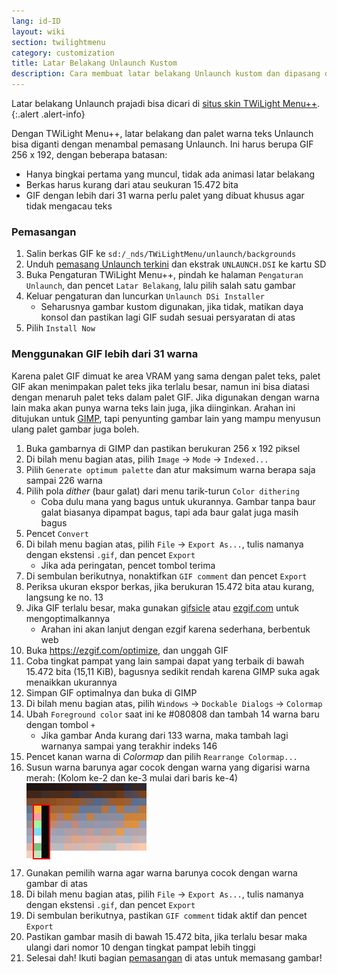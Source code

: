 ```yaml
---
lang: id-ID
layout: wiki
section: twilightmenu
category: customization
title: Latar Belakang Unlaunch Kustom
description: Cara membuat latar belakang Unlaunch kustom dan dipasang dengan TWiLight Menu++
---
```


Latar belakang Unlaunch prajadi bisa dicari di [situs skin TWiLight Menu++](https://skins.ds-homebrew.com/unlaunch/).
{:.alert .alert-info}

Dengan TWiLight Menu++, latar belakang dan palet warna teks Unlaunch bisa diganti dengan menambal pemasang Unlaunch. Ini harus berupa GIF 256 x 192, dengan beberapa batasan:
- Hanya bingkai pertama yang muncul, tidak ada animasi latar belakang
- Berkas harus kurang dari atau seukuran 15.472 bita
- GIF dengan lebih dari 31 warna perlu palet yang dibuat khusus agar tidak mengacau teks

### Pemasangan
1. Salin berkas GIF ke `sd:/_nds/TWiLightMenu/unlaunch/backgrounds`
1. Unduh [pemasang Unlaunch terkini](https://problemkaputt.de/unlaunch.zip) dan ekstrak `UNLAUNCH.DSI` ke kartu SD
1. Buka Pengaturan TWiLight Menu++, pindah ke halaman `Pengaturan Unlaunch`, dan pencet `Latar Belakang`, lalu pilih salah satu gambar
1. Keluar pengaturan dan luncurkan `Unlaunch DSi Installer`
   - Seharusnya gambar kustom digunakan, jika tidak, matikan daya konsol dan pastikan lagi GIF sudah sesuai persyaratan di atas
1. Pilih `Install Now`

### Menggunakan GIF lebih dari 31 warna
Karena palet GIF dimuat ke area VRAM yang sama dengan palet teks, palet GIF akan menimpakan palet teks jika terlalu besar, namun ini bisa diatasi dengan menaruh palet teks dalam palet GIF. Jika digunakan dengan warna lain maka akan punya warna teks lain juga, jika diinginkan. Arahan ini ditujukan untuk [GIMP](https://gimp.org), tapi penyunting gambar lain yang mampu menyusun ulang palet gambar juga boleh.
1. Buka gambarnya di GIMP dan pastikan berukuran 256 x 192 piksel
1. Di bilah menu bagian atas, pilih `Image` -> `Mode` -> `Indexed...`
1. Pilih `Generate optimum palette` dan atur maksimum warna berapa saja sampai 226 warna
1. Pilih pola *dither* (baur galat) dari menu tarik-turun `Color dithering`
   - Coba dulu mana yang bagus untuk ukurannya. Gambar tanpa baur galat biasanya dipampat bagus, tapi ada baur galat juga masih bagus
1. Pencet `Convert`
1. Di bilah menu bagian atas, pilih `File` -> `Export As...`, tulis namanya dengan ekstensi `.gif`, dan pencet `Export`
   - Jika ada peringatan, pencet tombol terima
1. Di sembulan berikutnya, nonaktifkan `GIF comment` dan pencet `Export`
1. Periksa ukuran ekspor berkas, jika berukuran 15.472 bita atau kurang, langsung ke no. 13
1. Jika GIF terlalu besar, maka gunakan [gifsicle](http://www.lcdf.org/gifsicle/) atau [ezgif.com](https://ezgif.com/optimize) untuk mengoptimalkannya
   - Arahan ini akan lanjut dengan ezgif karena sederhana, berbentuk web
1. Buka https://ezgif.com/optimize, dan unggah GIF
1. Coba tingkat pampat yang lain sampai dapat yang terbaik di bawah 15.472 bita (15,11 KiB), bagusnya sedikit rendah karena GIMP suka agak menaikkan ukurannya
1. Simpan GIF optimalnya dan buka di GIMP
1. Di bilah menu bagian atas, pilih `Windows` -> `Dockable Dialogs` -> `Colormap`
1. Ubah `Foreground color` saat ini ke #080808 dan tambah 14 warna baru dengan tombol `+`
    - Jika gambar Anda kurang dari 133 warna, maka tambah lagi warnanya sampai yang terakhir indeks 146
1. Pencet kanan warna di *Colormap* dan pilih `Rearrange Colormap...`
1. Susun warna barunya agar cocok dengan warna yang digarisi warna merah: (Kolom ke-2 dan ke-3 mulai dari baris ke-4)<br> ![Palet dengan warna teks benar](/assets/images/custom-unlaunch-bg/unlaunch-palette.png)
1. Gunakan pemilih warna agar warna barunya cocok dengan warna gambar di atas
1. Di bilah menu bagian atas, pilih `File` -> `Export As...`, tulis namanya dengan ekstensi `.gif`, dan pencet `Export`
1. Di sembulan berikutnya, pastikan `GIF comment` tidak aktif dan pencet `Export`
1. Pastikan gambar masih di bawah 15.472 bita, jika terlalu besar maka ulangi dari nomor 10 dengan tingkat pampat lebih tinggi
1. Selesai dah! Ikuti bagian [pemasangan](#installing) di atas untuk memasang gambar!
